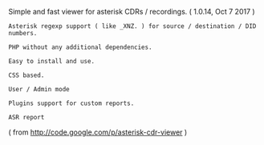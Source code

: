 Simple and fast viewer for asterisk CDRs / recordings. ( 1.0.14, Oct 7 2017 )

    Asterisk regexp support ( like _XNZ. ) for source / destination / DID numbers. 

    PHP without any additional dependencies. 

    Easy to install and use. 

    CSS based. 

    User / Admin mode 

    Plugins support for custom reports. 

    ASR report 

( from http://code.google.com/p/asterisk-cdr-viewer )
